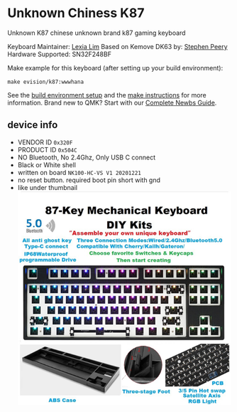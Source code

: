 # Unknown Chiness K87

Unknown K87
chinese unknown brand k87 gaming keyboard

Keyboard Maintainer: [Lexia Lim](https://github.com/wwwhana)
Based on Kemove DK63 by: [Stephen Peery](https://github.com/smp4488)
Hardware Supported: SN32F248BF

Make example for this keyboard (after setting up your build environment):

    make evision/k87:wwwhana

See the [build environment setup](https://docs.qmk.fm/#/getting_started_build_tools) and the [make instructions](https://docs.qmk.fm/#/getting_started_make_guide) for more information. Brand new to QMK? Start with our [Complete Newbs Guide](https://docs.qmk.fm/#/newbs).



## device info
 * VENDOR ID `0x320F`
 * PRODUCT ID `0x504C`
 * NO Bluetooth, No 2.4Ghz, Only USB C connect
 * Black or White shell
 * written on board `NK100-HC-VS V1 20201221`
 * no reset button. required boot pin short with gnd 
 * like under thumbnail
![ex_screenshot](./images/RGB-LED-87-PC-c.jpg_640x640.jpg)
